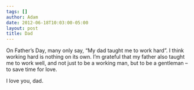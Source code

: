 ```yaml
---
tags: []
author: Adam
date: 2012-06-18T10:03:00-05:00
layout: post
title: Dad
---
```


On Father’s Day, many only say, “My dad taught me to work hard”. I think working hard is nothing on its own. I’m grateful that my father also taught me to work well, and not just to be a working man, but to be a gentleman – to save time for love.

I love you, dad.
